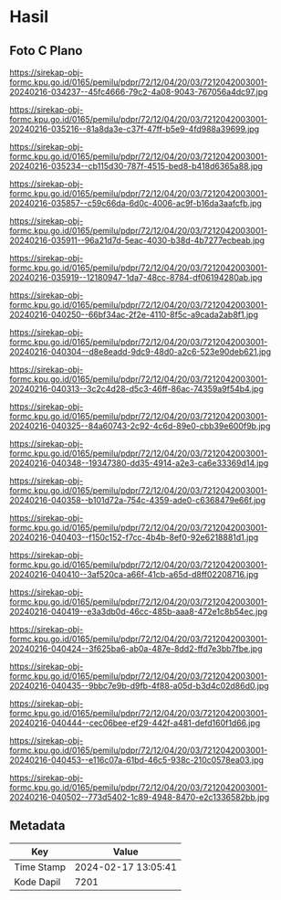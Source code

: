 # Hasil

## Foto C Plano

https://sirekap-obj-formc.kpu.go.id/0165/pemilu/pdpr/72/12/04/20/03/7212042003001-20240216-034237--45fc4666-79c2-4a08-9043-767056a4dc97.jpg

https://sirekap-obj-formc.kpu.go.id/0165/pemilu/pdpr/72/12/04/20/03/7212042003001-20240216-035216--81a8da3e-c37f-47ff-b5e9-4fd988a39699.jpg

https://sirekap-obj-formc.kpu.go.id/0165/pemilu/pdpr/72/12/04/20/03/7212042003001-20240216-035234--cb115d30-787f-4515-bed8-b418d6365a88.jpg

https://sirekap-obj-formc.kpu.go.id/0165/pemilu/pdpr/72/12/04/20/03/7212042003001-20240216-035857--c59c66da-6d0c-4006-ac9f-b16da3aafcfb.jpg

https://sirekap-obj-formc.kpu.go.id/0165/pemilu/pdpr/72/12/04/20/03/7212042003001-20240216-035911--96a21d7d-5eac-4030-b38d-4b7277ecbeab.jpg

https://sirekap-obj-formc.kpu.go.id/0165/pemilu/pdpr/72/12/04/20/03/7212042003001-20240216-035919--12180947-1da7-48cc-8784-df06194280ab.jpg

https://sirekap-obj-formc.kpu.go.id/0165/pemilu/pdpr/72/12/04/20/03/7212042003001-20240216-040250--66bf34ac-2f2e-4110-8f5c-a9cada2ab8f1.jpg

https://sirekap-obj-formc.kpu.go.id/0165/pemilu/pdpr/72/12/04/20/03/7212042003001-20240216-040304--d8e8eadd-9dc9-48d0-a2c6-523e90deb621.jpg

https://sirekap-obj-formc.kpu.go.id/0165/pemilu/pdpr/72/12/04/20/03/7212042003001-20240216-040313--3c2c4d28-d5c3-46ff-86ac-74359a9f54b4.jpg

https://sirekap-obj-formc.kpu.go.id/0165/pemilu/pdpr/72/12/04/20/03/7212042003001-20240216-040325--84a60743-2c92-4c6d-89e0-cbb39e600f9b.jpg

https://sirekap-obj-formc.kpu.go.id/0165/pemilu/pdpr/72/12/04/20/03/7212042003001-20240216-040348--19347380-dd35-4914-a2e3-ca6e33369d14.jpg

https://sirekap-obj-formc.kpu.go.id/0165/pemilu/pdpr/72/12/04/20/03/7212042003001-20240216-040358--b101d72a-754c-4359-ade0-c6368479e66f.jpg

https://sirekap-obj-formc.kpu.go.id/0165/pemilu/pdpr/72/12/04/20/03/7212042003001-20240216-040403--f150c152-f7cc-4b4b-8ef0-92e6218881d1.jpg

https://sirekap-obj-formc.kpu.go.id/0165/pemilu/pdpr/72/12/04/20/03/7212042003001-20240216-040410--3af520ca-a66f-41cb-a65d-d8ff02208716.jpg

https://sirekap-obj-formc.kpu.go.id/0165/pemilu/pdpr/72/12/04/20/03/7212042003001-20240216-040419--e3a3db0d-46cc-485b-aaa8-472e1c8b54ec.jpg

https://sirekap-obj-formc.kpu.go.id/0165/pemilu/pdpr/72/12/04/20/03/7212042003001-20240216-040424--3f625ba6-ab0a-487e-8dd2-ffd7e3bb7fbe.jpg

https://sirekap-obj-formc.kpu.go.id/0165/pemilu/pdpr/72/12/04/20/03/7212042003001-20240216-040435--9bbc7e9b-d9fb-4f88-a05d-b3d4c02d86d0.jpg

https://sirekap-obj-formc.kpu.go.id/0165/pemilu/pdpr/72/12/04/20/03/7212042003001-20240216-040444--cec06bee-ef29-442f-a481-defd160f1d66.jpg

https://sirekap-obj-formc.kpu.go.id/0165/pemilu/pdpr/72/12/04/20/03/7212042003001-20240216-040453--e116c07a-61bd-46c5-938c-210c0578ea03.jpg

https://sirekap-obj-formc.kpu.go.id/0165/pemilu/pdpr/72/12/04/20/03/7212042003001-20240216-040502--773d5402-1c89-4948-8470-e2c1336582bb.jpg


## Metadata

| Key        | Value               |
| ---------- | ------------------- |
| Time Stamp | 2024-02-17 13:05:41 |
| Kode Dapil | 7201                |



